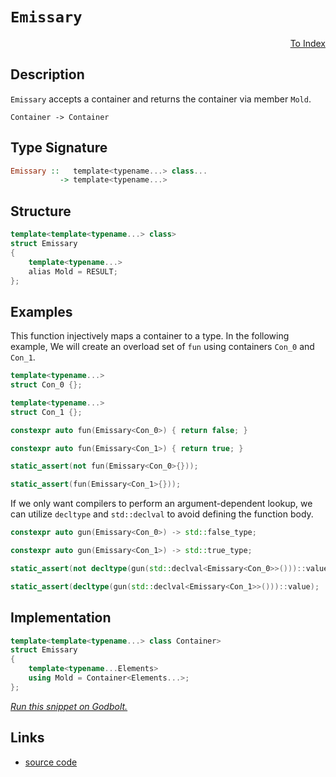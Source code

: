 <!-- Copyright 2024 Feng Mofan
SPDX-License-Identifier: Apache-2.0 -->

# `Emissary`

<p style='text-align: right;'><a href="../../index.md#identities">To Index</a></p>

## Description

`Emissary` accepts a container and returns the container via member `Mold`.

<pre><code>Container -> Container</code></pre>

## Type Signature

```Haskell
Emissary ::   template<typename...> class...
           -> template<typename...>
```

## Structure

```C++
template<template<typename...> class>
struct Emissary
{
    template<typename...>
    alias Mold = RESULT;
};
```

## Examples

This function injectively maps a container to a type.
In the following example, We will create an overload set of `fun` using containers `Con_0` and `Con_1`.

```C++
template<typename...>
struct Con_0 {};

template<typename...>
struct Con_1 {};

constexpr auto fun(Emissary<Con_0>) { return false; }

constexpr auto fun(Emissary<Con_1>) { return true; }

static_assert(not fun(Emissary<Con_0>{}));

static_assert(fun(Emissary<Con_1>{}));
```

If we only want compilers to perform an argument-dependent lookup, we can utilize `decltype` and `std::declval` to avoid defining the function body.

```C++
constexpr auto gun(Emissary<Con_0>) -> std::false_type;

constexpr auto gun(Emissary<Con_1>) -> std::true_type;

static_assert(not decltype(gun(std::declval<Emissary<Con_0>>()))::value);

static_assert(decltype(gun(std::declval<Emissary<Con_1>>()))::value);
```

## Implementation

```C++
template<template<typename...> class Container>
struct Emissary
{
    template<typename...Elements>
    using Mold = Container<Elements...>;
};
```

[*Run this snippet on Godbolt.*](https://godbolt.org/#z:OYLghAFBqd5QCxAYwPYBMCmBRdBLAF1QCcAaPECAMzwBtMA7AQwFtMQByARg9KtQYEAysib0QXACx8BBAKoBnTAAUAHpwAMvAFYTStJg1DIApACYAQuYukl9ZATwDKjdAGFUtAK4sGIABykrgAyeAyYAHI%2BAEaYxBIAzKQADqgKhE4MHt6%2BASlpGQKh4VEssfFcSXaYDplCBEzEBNk%2BfoHVtQL1jQTFkTFxibYNTS257SO9Yf1lg5UAlLaoXsTI7BwEmCzJBpsmCW6b27uY%2B4cAnsmMrJgAdPf72ADUyAYKCk8egkzTxI8mGgAggoCMQvA4ntgWHh3o1zgDASYAOxWIFPdFPI47Jh7A4ES7XNj3W7YehsQQKf5ojFedJGJ4AWU86Ce%2BwAIp9ZD9wn8DqStowCApif8EqjEUi2ftxQiAPQAKkVSuVKtlcuVTwAKtghJqhE9lWqgQqVaalUbEUCsSczvirswiQ8EtgESCwRCvgB9DSslHIqVihEI604054gkOu5Ol1At3ggichieri%2BqyS6VB40agBieGIIK1mALhszgLQDBBmFUyWITyYXiITyoXgYEChMIUcLOXo0j3mqaexEwBBWDCbYiU0t9UqBCPLlertfrjebrfbsOI8IOXq4fYHQ5HxDHoK8YYs09LIJxeGQnqY7ziBAgDFQCdXbehG63bh7/z9kvmeYM1nWMGkcW97yUJpqBbD8Oy7bcBGTP80zZQDgMtQETUVJ4hBqAQWU1IsExLWczASMJXi8LBWQOBs6EILcY0w%2BdNkXOsG1QJ5gFg9dO03bskN7Z1%2BwAWkeJ4QXQEAQCoCdME9O0z1LViqxrDjGx4tdP3478dz3cTnUkghpJAE8FKUjDXTAm87wfaCXwTLBXiU6BYKkmTnNoAA3MQzj4hCfyE0VsAgQD5hk3zvEwIDAxA4EbIg%2Byny81ytIgDyQC8qL/J0wL9OdR4wsAyKxFPWKLA4RZaE4ABWXg/A4LRSFQTg3GsaxJOWVZMFZcieFIAhNCqxYAGsQFqyRbg0SQuCRBINFqjQzAANhWsx/ECGqOEkXgWAkDQNFIRrmtajheAUEAjqGpqqtIOBYBgRAQGWAhkgbchKDQbY6DiCIbk4VR/BW0SVskbjkGQJ4pFuMxeEwfAiGIPBpK4GRBBEMR2CkdH5CUNRhtIXQ0YAd2IJhkk4HhqrqhrCbOgB5Bt3oTVAqCeIGQbBiGoZhswnggDwfvoWtzASLh5l4G6tEWCAkG%2B5JfrICgIAVpWQGAKQzD4OhNnzShokJ6IwjhKneGN5hNwZ6JtBqG6Bu%2B8kCAZhhaHOQmsGiLxgDcMRaEu7heCwFhDGAcRbtIfAh1qbyi0JqsagbdYBrCTZtua2g8GicnNw8LBCdBPB9sD0hY%2BIaI0kwNktlDzOjGGxYqAMYAFAANTwTASYZ%2B0zdxzHxBx/hBEUFR1Aj4n9FDlAOssfQs8uyBFlQZJHAEAPRKk9lTEsawzFOsvkawBewtsTB7FXvwIFcMY/DRkJplKco9FSdIL5v5%2BCgvvpH7mU/z7qSY780YdAvt0Jo38BgVGGD0IB0DwEP0gRIRYChuprCQfoWmx16acA5sDUG4NgCQ2hlNfmbZEYkD6uLSWg0G6LAQJgJgWB4gn3GpIBItwACcCQkSSBmmYSQK1Dq1RWhwjBO09ogHFrcFaXAVr%2BA4f4WRk0uC1S4StLBEczoXSujQ26ssnpyxeszD6Ks1Yi3%2BmwTgjQWDeSRKJJgLwDD0i4Bw24XBprw3IYfPQQ9hCiAHtIXxI8CbjxANrMmFMzY0w4PVDRp1OBMzeg2J4bM6zEBsXYhxrxQ7Q1ce4n0gtUDCziJQsw1DpZ3UMWYuIn1VZFMViLEA1jbGiWyUYFxXAjo0FoHrS6EBDYRwtqbEuQyrY2ztr3R2goXZuw9pgL2Ps/YBwGsHWu6xmpRztngWOAdmoJ2QEnXuqcz6E0ztnOEed1lS2RsXAaZcK5KGriHIwddQB6L4M3NuHcu49xLr4/u2NAmyGCWPZquhtZOOMDPGwZzj5LxXpkdem8Ehsm3lYSwe9eCoAPijOOi8/5bOcFfBg7hPCtD0PfEoiC0Yv0KFkMluQaWf0yBA2YUCQEAJgQy2%2BBLOgMDAVMKlbK9BXlGNykVkxWVPwlksFYaCZXbViSdLFODmmZMcTklxbjpoC1wIQChYsJZS1oaQehjDBgn22rtUg%2B0EiuJmkiVRSJ5qSH4WDNGyqWqcG0ddBu90DFIFeizWp1TiAWPWNY7mLAFDeSht5LVJwQSeP1d4tG/z/GAtxiCwmugkgRMpoHaJSrsEcESSzFJ7NI3g2jbGp48bXGJoTIU4potyIJHKX6qp9SlYhu7Y02NyRkienrZ6Rtd50lgx1j0uIfSBnNVGe7EZJsxm2wcJMopTsZmLo2fM72vtaD%2B17qsl5VzI55i2Ts%2BOqhE6bCOYIE5Eczk53OJcguNze73Mrk82uYQ3kyw%2BUwFu7dO7d0YL3dNWMJBAuHvjUFOhJGT3rmi6wc9ohwpagitenBZQeWQxi/ecRD54pPhyol19xV3xJVK3%2BtK34UfyK/FlCDhXALPoS/lgD6OkY4z0aj7LOM5B5aKwVMxpXINQdjItdNNGqondWmNcaE2hgLGQlNlCjW6JlnQhhTDKDROtftMwriEgJFqktWah0TNIjkXElV51bA6IqYBUgrDaqcNqv4VaHDJAcPmtwyoYiEjSfifZpz0S4a2a9aFk1Zd0jOEkEAA%3D%3D%3D)

## Links

- [source code](../../../conceptrodon/emissary.hpp)
